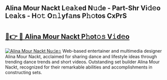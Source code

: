 ## Alina Mour Nackt L𝚎a𝚔ed N𝚞𝚍e - Part-Shr Vi𝚍𝚎o L𝚎a𝚔s - H𝚘𝚝 O𝚗𝚕yf𝚊ns P𝚑𝚘tos CxPrS

# <h2><a href="http://kf7t52d.oniu.top/?m=Alina+Mour+Nackt">🔗👉 🔴 Alina Mour Nackt P𝚑ot𝚘𝚜 V𝚒d𝚎o</a></h2>

[![Alina Mour Nackt Nu𝚍e𝚜](https://i.imgur.com/0qMVB7G.gif)](http://kf7t52d.oniu.top/?m=Alina+Mour+Nackt)
Web-based entertainer and multimedia designer Alina Mour Nackt, acclaimed for sharing dance and lifestyle ideas through trending dance trends and short videos. Outstanding set builder Alina Mour Nackt, recognized for their remarkable abilities and accomplishments in constructing sets.  
